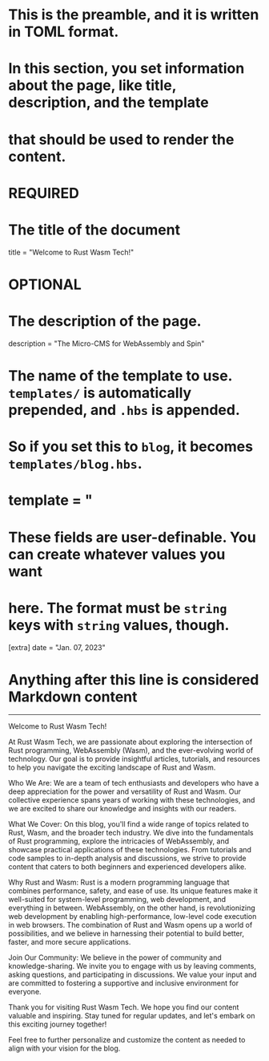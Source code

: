 # This is the preamble, and it is written in TOML format.
# In this section, you set information about the page, like title, description, and the template
# that should be used to render the content.

# REQUIRED

# The title of the document
title = "Welcome to Rust Wasm Tech!"

# OPTIONAL

# The description of the page.
description = "The Micro-CMS for WebAssembly and Spin"

# The name of the template to use. `templates/` is automatically prepended, and `.hbs` is appended.
# So if you set this to `blog`, it becomes `templates/blog.hbs`.
# template = "

# These fields are user-definable. You can create whatever values you want
# here. The format must be `string` keys with `string` values, though.
[extra]
date = "Jan. 07, 2023"

# Anything after this line is considered Markdown content
---
Welcome to Rust Wasm Tech!

At Rust Wasm Tech, we are passionate about exploring the intersection of Rust programming, WebAssembly (Wasm), and the ever-evolving world of technology. Our goal is to provide insightful articles, tutorials, and resources to help you navigate the exciting landscape of Rust and Wasm.

Who We Are:
We are a team of tech enthusiasts and developers who have a deep appreciation for the power and versatility of Rust and Wasm. Our collective experience spans years of working with these technologies, and we are excited to share our knowledge and insights with our readers.

What We Cover:
On this blog, you'll find a wide range of topics related to Rust, Wasm, and the broader tech industry. We dive into the fundamentals of Rust programming, explore the intricacies of WebAssembly, and showcase practical applications of these technologies. From tutorials and code samples to in-depth analysis and discussions, we strive to provide content that caters to both beginners and experienced developers alike.

Why Rust and Wasm:
Rust is a modern programming language that combines performance, safety, and ease of use. Its unique features make it well-suited for system-level programming, web development, and everything in between. WebAssembly, on the other hand, is revolutionizing web development by enabling high-performance, low-level code execution in web browsers. The combination of Rust and Wasm opens up a world of possibilities, and we believe in harnessing their potential to build better, faster, and more secure applications.

Join Our Community:
We believe in the power of community and knowledge-sharing. We invite you to engage with us by leaving comments, asking questions, and participating in discussions. We value your input and are committed to fostering a supportive and inclusive environment for everyone.

Thank you for visiting Rust Wasm Tech. We hope you find our content valuable and inspiring. Stay tuned for regular updates, and let's embark on this exciting journey together!

Feel free to further personalize and customize the content as needed to align with your vision for the blog.
